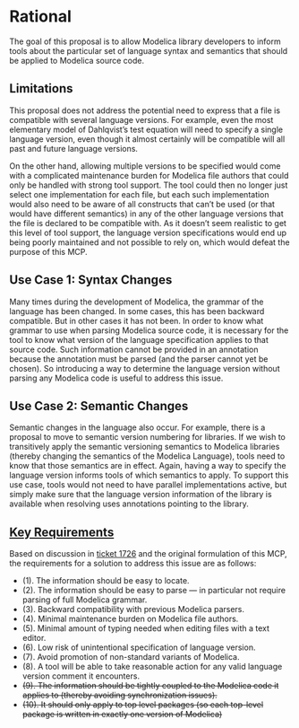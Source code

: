 #  Rational
The goal of this proposal is to allow Modelica library developers to inform tools about the particular set of language syntax and semantics that should be applied to Modelica source code.

## Limitations
This proposal does not address the potential need to express that a file is compatible with several language versions.  For example, even the most elementary model of Dahlqvist’s test equation will need to specify a single language version, even though it almost certainly will be compatible will all past and future language versions.

On the other hand, allowing multiple versions to be specified would come with a complicated maintenance burden for Modelica file authors that could only be handled with strong tool support.  The tool could then no longer just select one implementation for each file, but each such implementation would also need to be aware of all constructs that can’t be used (or that would have different semantics) in any of the other language versions that the file is declared to be compatible with.  As it doesn’t seem realistic to get this level of tool support, the language version specifications would end up being poorly maintained and not possible to rely on, which would defeat the purpose of this MCP.

## Use Case 1: Syntax Changes
Many times during the development of Modelica, the grammar of the language has been changed.  In some cases, this has been backward compatible.  But in other cases it has not been.  In order to know what grammar to use when parsing Modelica source code, it is necessary for the tool to know what version of the language specification applies to that source code.  Such information cannot be provided in an annotation because the annotation must be parsed (and the parser cannot yet be chosen).  So introducing a way to determine the language version without parsing any Modelica code is useful to address this issue.

## Use Case 2: Semantic Changes
Semantic changes in the language also occur.  For example, there is a proposal to move to semantic version numbering for libraries.  If we wish to transitively apply the semantic versioning semantics to Modelica libraries (thereby changing the semantics of the Modelica Language), tools need to know that those semantics are in effect.  Again, having a way to specify the language version informs tools of which semantics to apply.  To support this use case, tools would not need to have parallel implementations active, but simply make sure that the language version information of the library is available when resolving uses annotations pointing to the library.

## [Key Requirements](#key-requirements)
Based on discussion in [ticket 1726](https://trac.modelica.org/Modelica/ticket/1726) and the original formulation of this MCP, the requirements for a solution to address this issue are as follows:
* (1).  The information should be easy to locate.
* (2).  The information should be easy to parse — in particular not require parsing of full Modelica grammar.
* (3).  Backward compatibility with previous Modelica parsers.
* (4).  Minimal maintenance burden on Modelica file authors.
* (5).  Minimal amount of typing needed when editing files with a text editor.
* (6).  Low risk of unintentional specification of language version.
* (7).  Avoid promotion of non-standard variants of Modelica.
* (8).  A tool will be able to take reasonable action for any valid language version comment it encounters.
* ~~(9).  The information should be tightly coupled to the Modelica code it applies to (thereby avoiding synchronization issues).~~
* ~~(10). It should only apply to top level packages (so each top-level package is written in exactly one version of Modelica)~~
